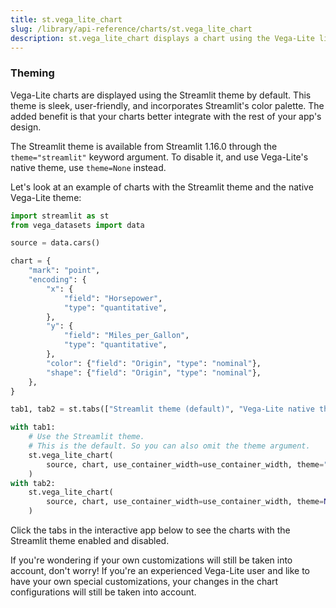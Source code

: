 ```yaml
---
title: st.vega_lite_chart
slug: /library/api-reference/charts/st.vega_lite_chart
description: st.vega_lite_chart displays a chart using the Vega-Lite library.
---
```


<Autofunction function="streamlit.vega_lite_chart" />

### Theming

Vega-Lite charts are displayed using the Streamlit theme by default. This theme is sleek, user-friendly, and incorporates Streamlit's color palette. The added benefit is that your charts better integrate with the rest of your app's design.

The Streamlit theme is available from Streamlit 1.16.0 through the `theme="streamlit"` keyword argument. To disable it, and use Vega-Lite's native theme, use `theme=None` instead.

Let's look at an example of charts with the Streamlit theme and the native Vega-Lite theme:

```python
import streamlit as st
from vega_datasets import data

source = data.cars()

chart = {
    "mark": "point",
    "encoding": {
        "x": {
            "field": "Horsepower",
            "type": "quantitative",
        },
        "y": {
            "field": "Miles_per_Gallon",
            "type": "quantitative",
        },
        "color": {"field": "Origin", "type": "nominal"},
        "shape": {"field": "Origin", "type": "nominal"},
    },
}

tab1, tab2 = st.tabs(["Streamlit theme (default)", "Vega-Lite native theme"])

with tab1:
    # Use the Streamlit theme.
    # This is the default. So you can also omit the theme argument.
    st.vega_lite_chart(
        source, chart, use_container_width=use_container_width, theme="streamlit"
    )
with tab2:
    st.vega_lite_chart(
        source, chart, use_container_width=use_container_width, theme=None
    )
```

Click the tabs in the interactive app below to see the charts with the Streamlit theme enabled and disabled.

<Cloud src="https://doc-vega-lite-theme.streamlit.app/?embed=true" height="500" />

If you're wondering if your own customizations will still be taken into account, don't worry! If you're an experienced Vega-Lite user and like to have your own special customizations, your changes in the chart configurations will still be taken into account.
